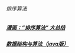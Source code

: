 ###### 排序算法
##### [漫画：“排序算法” 大总结][1]
##### [数据结构与算法（java版）][2]
[1]: https://mp.weixin.qq.com/s/teOGQlslb6aP4AQrx7TTzA
[2]: https://blog.csdn.net/wangshuminjava/article/details/80040673